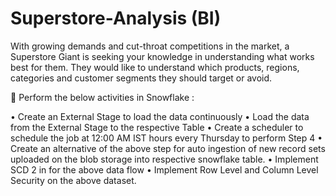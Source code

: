 # Superstore-Analysis (BI)

With growing demands and cut-throat competitions in the market, a Superstore Giant is seeking your knowledge in understanding what works best for them. They would like to understand which products, regions, categories and customer segments they should target or avoid.

	Perform the below activities in Snowflake :

•	Create an External Stage to load the data continuously
•	Load the data from the External Stage to the respective Table
•	Create a scheduler to schedule the job at 12:00 AM IST hours every Thursday to perform Step 4 
•	Create an alternative of the above step for auto ingestion of new record sets uploaded on the blob storage into respective snowflake table.
•	Implement SCD 2 in for the above data flow
•	Implement Row Level and Column Level Security on the above dataset.
